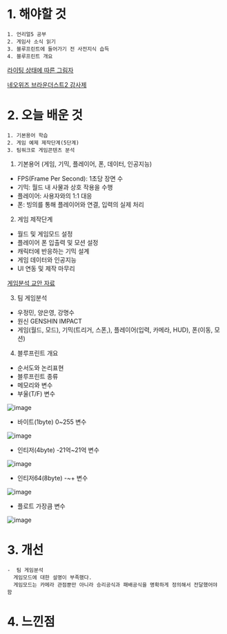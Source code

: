# 1. 해야할 것
```
1. 언리얼5 공부
2. 게임사 소식 읽기
3. 블루프린트에 들어가기 전 사전지식 습득
4. 블루프린트 개요
```
[라이팅 상태에 따른 그림자](https://dev.epicgames.com/community/learning/courses/AdE/unreal-engine-8807c3/OLw4/unreal-engine-50f739)

[네오위즈 브라운더스트2 감사제](https://www.neowiz.com/neowiz/media/press/3036)


# 2. 오늘 배운 것

```
1. 기본용어 학습
2. 게임 예제 제작단계(5단계)
3. 팀워크로 게임콘텐츠 분석
```
1. 기본용어 (게임, 기믹, 플레이어, 폰, 데이터, 인공지능)
-  FPS(Frame Per Second): 1초당 장면 수
-  기믹: 월드 내 사물과 상호 작용을 수행
-  플레이어: 사용자와의 1:1 대응
-  폰: 빙의를 통해 플레이어와 연결, 입력의 실제 처리

2. 게임 제작단계
-  월드 및 게임모드 설정
-  플레이어 폰 입출력 및 모션 설정
-  캐릭터에 반응하는 기믹 설계
-  게임  데이터와 인공지능
-  UI 연동 및 제작 마무리

[게임분석 교안 자료](https://github.com/JM94Ent/TIL-WIL/files/12853050/01_.pdf)

3. 팀 게임분석
-  우정민, 양은영, 강명수
-  원신 GENSHIN IMPACT
-  게임(월드, 모드), 기믹(트리거, 스폰,), 플레이어(입력, 카메라, HUD), 폰(이동, 모션)

4. 블루프린트 개요
-  순서도와 논리표현
-  블루프린트 종류
-  메모리와 변수
-  부울(T/F) 변수

![image](https://github.com/JM94Ent/TIL-WIL/assets/143363550/309b9b1c-3166-4318-838d-348a3b935822)

-  바이트(1byte) 0~255 변수

![image](https://github.com/JM94Ent/TIL-WIL/assets/143363550/bfd543fe-594c-4a55-bf20-17d656b07812)

-  인티저(4byte) -21억~21억 변수

![image](https://github.com/JM94Ent/TIL-WIL/assets/143363550/c9bfe64f-450e-44ac-8e54-e74c309ddd03)

-  인티저64(8byte) -~+ 변수

![image](https://github.com/JM94Ent/TIL-WIL/assets/143363550/653544f9-7882-4f08-b4b9-77ed5865fdb6)

-  플로트 가장큼 변수

![image](https://github.com/JM94Ent/TIL-WIL/assets/143363550/eebb8010-f466-47e2-b50e-e0621f627d27)


# 3. 개선
```
-  팀 게임분석
  게임모드에 대한 설명이 부족했다.
  게임모드는 카메라 관점뿐만 아니라 승리공식과 패배공식을 명확하게 정의해서 전달했어야 함

```

# 4. 느낀점
```

```

